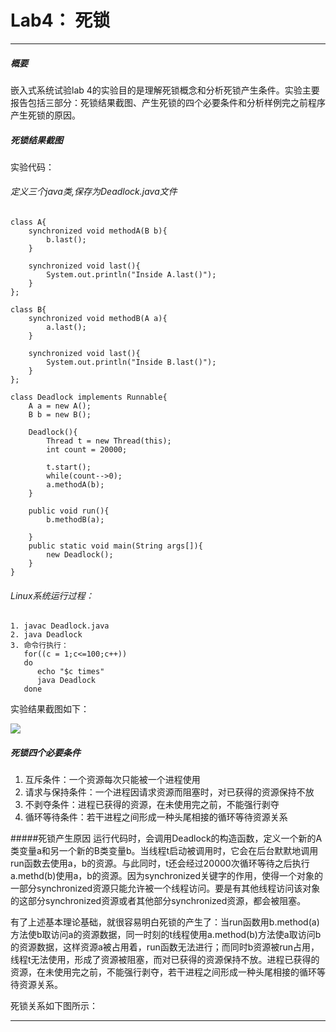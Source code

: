 # Lab4： 死锁

_ _ _

##### 概要
嵌入式系统试验lab 4的实验目的是理解死锁概念和分析死锁产生条件。实验主要报告包括三部分：死锁结果截图、产生死锁的四个必要条件和分析样例完之前程序产生死锁的原因。


##### 死锁结果截图
实验代码：

###### 定义三个java类,保存为Deadlock.java文件
```
class A{
	synchronized void methodA(B b){
		b.last();
	}
	
	synchronized void last(){
		System.out.println("Inside A.last()");
	}
};

class B{
	synchronized void methodB(A a){
		a.last();
	}
	
	synchronized void last(){
		System.out.println("Inside B.last()");
	}
};

class Deadlock implements Runnable{	
	A a = new A();
	B b = new B();
	
	Deadlock(){
		Thread t = new Thread(this);
		int count = 20000;
		
		t.start();
		while(count-->0);
		a.methodA(b);
	}
	
	public void run(){
		b.methodB(a);
		
	}
    public static void main(String args[]){
		new Deadlock();
	}
}
```
###### Linux系统运行过程：

```
1. javac Deadlock.java
2. java Deadlock
3. 命令行执行：
   for((c = 1;c<=100;c++))
   do
      echo "$c times"
      java Deadlock
   done
```

实验结果截图如下：

![](https://cloud.githubusercontent.com/assets/22488425/20049955/6df25c96-a501-11e6-848f-6ca8c448b2cc.jpg)

##### 死锁四个必要条件
1. 互斥条件：一个资源每次只能被一个进程使用
2. 请求与保持条件：一个进程因请求资源而阻塞时，对已获得的资源保持不放
3. 不剥夺条件：进程已获得的资源，在未使用完之前，不能强行剥夺
4. 循环等待条件：若干进程之间形成一种头尾相接的循环等待资源关系



#####死锁产生原因
运行代码时，会调用Deadlock的构造函数，定义一个新的A类变量a和另一个新的B类变量b。当线程t启动被调用时，它会在后台默默地调用run函数去使用a，b的资源。与此同时，t还会经过20000次循环等待之后执行a.methd(b)使用a，b的资源。因为synchronized关键字的作用，使得一个对象的一部分synchronized资源只能允许被一个线程访问。要是有其他线程访问该对象的这部分synchronized资源或者其他部分synchronized资源，都会被阻塞。

有了上述基本理论基础，就很容易明白死锁的产生了：当run函数用b.method(a)方法使b取访问a的资源数据，同一时刻的t线程使用a.method(b)方法使a取访问b的资源数据，这样资源a被占用着，run函数无法进行；而同时b资源被run占用，线程t无法使用，形成了资源被阻塞，而对已获得的资源保持不放。进程已获得的资源，在未使用完之前，不能强行剥夺，若干进程之间形成一种头尾相接的循环等待资源关系。

死锁关系如下图所示：




_ _ _

